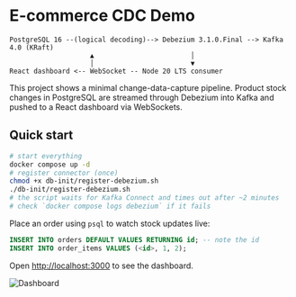 # E-commerce CDC Demo

```
PostgreSQL 16 --(logical decoding)--> Debezium 3.1.0.Final --> Kafka 4.0 (KRaft)
                    ▲                        │
                    │                        ▼
React dashboard <-- WebSocket -- Node 20 LTS consumer
```

This project shows a minimal change-data-capture pipeline. Product stock
changes in PostgreSQL are streamed through Debezium into Kafka and pushed to a
React dashboard via WebSockets.

## Quick start

```bash
# start everything
docker compose up -d
# register connector (once)
chmod +x db-init/register-debezium.sh
./db-init/register-debezium.sh
# the script waits for Kafka Connect and times out after ~2 minutes
# check `docker compose logs debezium` if it fails
```

Place an order using `psql` to watch stock updates live:

```sql
INSERT INTO orders DEFAULT VALUES RETURNING id; -- note the id
INSERT INTO order_items VALUES (<id>, 1, 2);
```

Open [http://localhost:3000](http://localhost:3000) to see the dashboard.

![Dashboard](docs/dashboard.gif)
